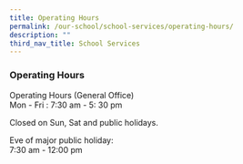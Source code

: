 ```yaml
---
title: Operating Hours
permalink: /our-school/school-services/operating-hours/
description: ""
third_nav_title: School Services
---
```

### **Operating Hours**
Operating Hours (General Office)<br>
Mon - Fri : 7:30 am - 5: 30 pm

Closed on Sun, Sat and public holidays.

Eve of major public holiday:<br>
7:30 am - 12:00 pm